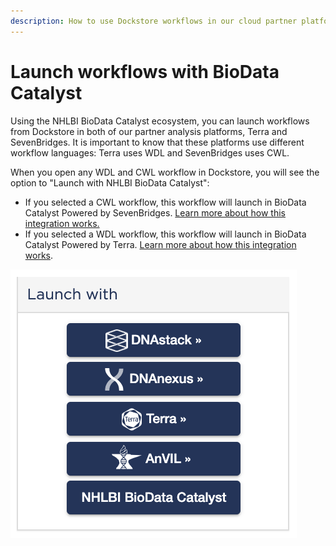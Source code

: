 ```yaml
---
description: How to use Dockstore workflows in our cloud partner platforms
---
```


# Launch workflows with BioData Catalyst

Using the NHLBI BioData Catalyst ecosystem, you can launch workflows from Dockstore in both of our partner analysis platforms, Terra and SevenBridges. It is important to know that these platforms use different workflow languages: Terra uses WDL and SevenBridges uses CWL. 

When you open any WDL and CWL workflow in Dockstore, you will see the option to "Launch with NHLBI BioData Catalyst": 

* If you selected a CWL workflow, this workflow will launch in BioData Catalyst Powered by SevenBridges. [Learn more about how this integration works.](https://sb-biodatacatalyst.readme.io/docs/import-a-dockstore-app)
* If you selected a WDL workflow, this workflow will launch in BioData Catalyst Powered by Terra. [Learn more about how this integration works](https://app.gitbook.com/@bdcatalyst/s/biodata-catalyst-documentation/~/drafts/-M40bCpA4OvGYZ_ueIsA/community-tools-and-integration/dockstore-integration-with-terra).

![Dockstore&apos;s Launch With button](../../.gitbook/assets/launch-with.png)

